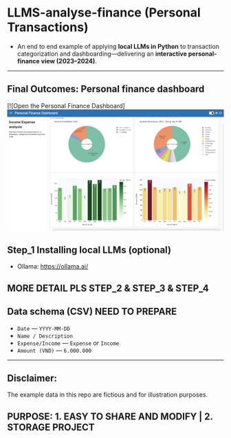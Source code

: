 # LLMS-analyse-finance (Personal Transactions)

- An end to end example of applying **local LLMs in Python** to transaction categorization and dashboarding—delivering an **interactive personal-finance view (2023–2024)**.
---

## Final Outcomes: Personal finance dashboard

[![Open the Personal Finance Dashboard][![Open the Personal Finance Dashboard](docs/dashboard.png)](https://anhnguyen623.github.io/personal_transactions/?v=20250910-2)



## Step_1 Installing local LLMs (optional)
- Ollama: https://ollama.ai/  

## MORE DETAIL PLS STEP_2 & STEP_3 & STEP_4

## Data schema (CSV) NEED TO PREPARE
- `Date` — `YYYY-MM-DD`
- `Name / Description`
- `Expense/Income` — `Expense` or `Income`
- `Amount (VND)` —  `6.000.000`

---

## Disclaimer:
The example data in this repo are fictious and for illustration purposes.


## PURPOSE: 1. EASY TO SHARE AND MODIFY | 2. STORAGE PROJECT
